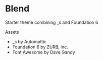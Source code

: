 Blend
===

Starter theme combining _s and Foundation 6

Assets
* _s by Automattic
* Foundation 6 by ZURB, inc.
* Font Awesome by Dave Gandy